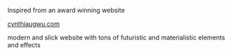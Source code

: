  Inspired from an award winning website

  <a href="[cynthiaugwu.com](https://cynthiaugwu.com/)"> cynthiaugwu.com </a>

 modern and slick website with tons of futuristic and materialistic elements and effects

